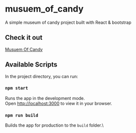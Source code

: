# musuem_of_candy

A simple museum of candy project built with React & bootstrap

## Check it out

[Musuem Of Candy](https://cozy-rolypoly-28ef38.netlify.app/)

## Available Scripts

In the project directory, you can run:

### `npm start`

Runs the app in the development mode.\
Open [http://localhost:3000](http://localhost:3000) to view it in your browser.

### `npm run build`

Builds the app for production to the `build` folder.\
